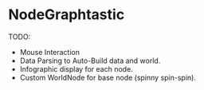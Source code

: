 NodeGraphtastic
===============

TODO: 
* Mouse Interaction
* Data Parsing to Auto-Build data and world.
* Infographic display for each node. 
* Custom WorldNode for base node (spinny spin-spin).
